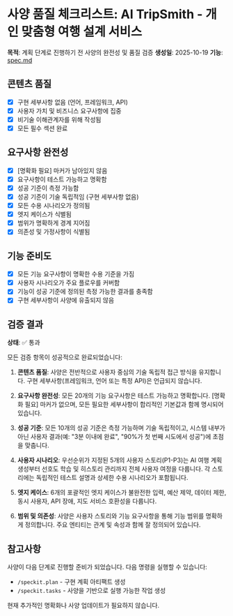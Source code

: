 # 사양 품질 체크리스트: AI TripSmith - 개인 맞춤형 여행 설계 서비스

**목적**: 계획 단계로 진행하기 전 사양의 완전성 및 품질 검증
**생성일**: 2025-10-19
**기능**: [spec.md](../spec.md)

## 콘텐츠 품질

- [x] 구현 세부사항 없음 (언어, 프레임워크, API)
- [x] 사용자 가치 및 비즈니스 요구사항에 집중
- [x] 비기술 이해관계자를 위해 작성됨
- [x] 모든 필수 섹션 완료

## 요구사항 완전성

- [x] [명확화 필요] 마커가 남아있지 않음
- [x] 요구사항이 테스트 가능하고 명확함
- [x] 성공 기준이 측정 가능함
- [x] 성공 기준이 기술 독립적임 (구현 세부사항 없음)
- [x] 모든 수용 시나리오가 정의됨
- [x] 엣지 케이스가 식별됨
- [x] 범위가 명확하게 경계 지어짐
- [x] 의존성 및 가정사항이 식별됨

## 기능 준비도

- [x] 모든 기능 요구사항이 명확한 수용 기준을 가짐
- [x] 사용자 시나리오가 주요 플로우를 커버함
- [x] 기능이 성공 기준에 정의된 측정 가능한 결과를 충족함
- [x] 구현 세부사항이 사양에 유출되지 않음

## 검증 결과

**상태**: ✅ 통과

모든 검증 항목이 성공적으로 완료되었습니다:

1. **콘텐츠 품질**: 사양은 전반적으로 사용자 중심의 기술 독립적 접근 방식을 유지합니다. 구현 세부사항(프레임워크, 언어 또는 특정 API)은 언급되지 않습니다.

2. **요구사항 완전성**: 모든 20개의 기능 요구사항은 테스트 가능하고 명확합니다. [명확화 필요] 마커가 없으며, 모든 필요한 세부사항이 합리적인 기본값과 함께 명시되어 있습니다.

3. **성공 기준**: 모든 10개의 성공 기준은 측정 가능하며 기술 독립적이고, 시스템 내부가 아닌 사용자 결과(예: "3분 이내에 완료", "90%가 첫 번째 시도에서 성공")에 초점을 맞춥니다.

4. **사용자 시나리오**: 우선순위가 지정된 5개의 사용자 스토리(P1-P3)는 AI 여행 계획 생성부터 선호도 학습 및 히스토리 관리까지 전체 사용자 여정을 다룹니다. 각 스토리에는 독립적인 테스트 설명과 상세한 수용 시나리오가 포함됩니다.

5. **엣지 케이스**: 6개의 포괄적인 엣지 케이스가 불완전한 입력, 예산 제약, 데이터 제한, 동시 사용자, API 장애, 지도 서비스 호환성을 다룹니다.

6. **범위 및 의존성**: 사양은 사용자 스토리와 기능 요구사항을 통해 기능 범위를 명확하게 정의합니다. 주요 엔티티는 관계 및 속성과 함께 잘 정의되어 있습니다.

## 참고사항

사양이 다음 단계로 진행할 준비가 되었습니다. 다음 명령을 실행할 수 있습니다:
- `/speckit.plan` - 구현 계획 아티팩트 생성
- `/speckit.tasks` - 사양을 기반으로 실행 가능한 작업 생성

현재 추가적인 명확화나 사양 업데이트가 필요하지 않습니다.

